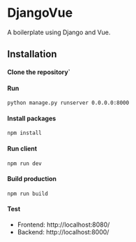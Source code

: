 # DjangoVue
A boilerplate using Django and Vue.

## Installation 
#### Clone the repository`

#### Run
```python manage.py runserver 0.0.0.0:8000```

#### Install packages
```npm install```

#### Run client
```npm run dev```

#### Build production
```npm run build```


#### Test
  * Frontend: http://localhost:8080/
  * Backend: http://localhost:8000/
